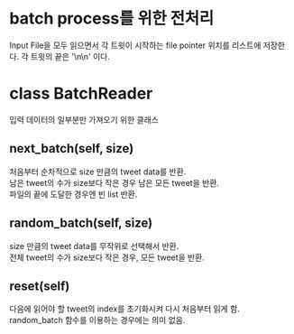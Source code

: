# batch process를 위한 전처리
Input File을 모두 읽으면서 각 트윗이 시작하는 file pointer 위치를 리스트에 저장한다.
각 트윗의 끝은 '\n\n' 이다.

# class BatchReader
입력 데이터의 일부분만 가져오기 위한 클래스
## next_batch(self, size)
처음부터 순차적으로 size 만큼의 tweet data를 반환.  
남은 tweet의 수가 size보다 작은 경우 남은 모든 tweet을 반환.  
파일의 끝에 도달한 경우엔 빈 list 반환.
## random_batch(self, size)
size 만큼의 tweet data를 무작위로 선택해서 반환.  
전체 tweet의 수가 size보다 작은 경우, 모든 tweet을 반환.
## reset(self)
다음에 읽어야 할 tweet의 index를 초기화시켜 다시 처음부터 읽게 함. random_batch 함수를 이용하는 경우에는 의미 없음.